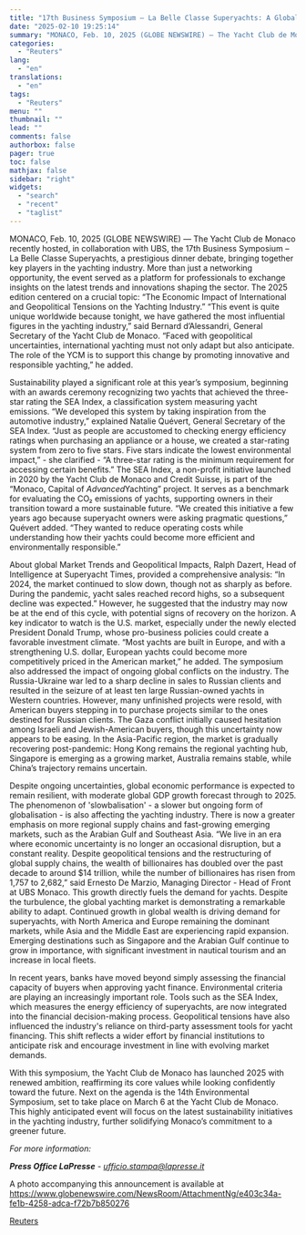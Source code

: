 ```yaml
---
title: "17th Business Symposium – La Belle Classe Superyachts: A Global Dialogue on the Future of Yachting at the Yacht Club de Monaco"
date: "2025-02-10 19:25:14"
summary: "MONACO, Feb. 10, 2025 (GLOBE NEWSWIRE) — The Yacht Club de Monaco recently hosted, in collaboration with UBS, the 17th Business Symposium – La Belle Classe Superyachts, a prestigious dinner debate, bringing together key players in the yachting industry. More than just a networking opportunity, the event served as a..."
categories:
  - "Reuters"
lang:
  - "en"
translations:
  - "en"
tags:
  - "Reuters"
menu: ""
thumbnail: ""
lead: ""
comments: false
authorbox: false
pager: true
toc: false
mathjax: false
sidebar: "right"
widgets:
  - "search"
  - "recent"
  - "taglist"
---
```


MONACO, Feb. 10, 2025 (GLOBE NEWSWIRE) — The Yacht Club de Monaco recently hosted, in collaboration with UBS, the 17th Business Symposium – La Belle Classe Superyachts, a prestigious dinner debate, bringing together key players in the yachting industry. More than just a networking opportunity, the event served as a platform for professionals to exchange insights on the latest trends and innovations shaping the sector. The 2025 edition centered on a crucial topic: “The Economic Impact of International and Geopolitical Tensions on the Yachting Industry.” “This event is quite unique worldwide because tonight, we have gathered the most influential figures in the yachting industry,” said Bernard d’Alessandri, General Secretary of the Yacht Club de Monaco. “Faced with geopolitical uncertainties, international yachting must not only adapt but also anticipate. The role of the YCM is to support this change by promoting innovative and responsible yachting,” he added.

Sustainability played a significant role at this year’s symposium, beginning with an awards ceremony recognizing two yachts that achieved the three-star rating the SEA Index, a classification system measuring yacht emissions. “We developed this system by taking inspiration from the automotive industry,” explained Natalie Quévert, General Secretary of the SEA Index. “Just as people are accustomed to checking energy efficiency ratings when purchasing an appliance or a house, we created a star-rating system from zero to five stars. Five stars indicate the lowest environmental impact,” - she clarified - “A three-star rating is the minimum requirement for accessing certain benefits.” The SEA Index, a non-profit initiative launched in 2020 by the Yacht Club de Monaco and Credit Suisse, is part of the “Monaco, Capital of *Advanced*Yachting” project. It serves as a benchmark for evaluating the CO₂ emissions of yachts, supporting owners in their transition toward a more sustainable future. “We created this initiative a few years ago because superyacht owners were asking pragmatic questions,” Quévert added. “They wanted to reduce operating costs while understanding how their yachts could become more efficient and environmentally responsible.”

About global Market Trends and Geopolitical Impacts, Ralph Dazert, Head of Intelligence at Superyacht Times, provided a comprehensive analysis: “In 2024, the market continued to slow down, though not as sharply as before. During the pandemic, yacht sales reached record highs, so a subsequent decline was expected.” However, he suggested that the industry may now be at the end of this cycle, with potential signs of recovery on the horizon. A key indicator to watch is the U.S. market, especially under the newly elected President Donald Trump, whose pro-business policies could create a favorable investment climate. “Most yachts are built in Europe, and with a strengthening U.S. dollar, European yachts could become more competitively priced in the American market,” he added. The symposium also addressed the impact of ongoing global conflicts on the industry. The Russia-Ukraine war led to a sharp decline in sales to Russian clients and resulted in the seizure of at least ten large Russian-owned yachts in Western countries. However, many unfinished projects were resold, with American buyers stepping in to purchase projects similar to the ones destined for Russian clients. The Gaza conflict initially caused hesitation among Israeli and Jewish-American buyers, though this uncertainty now appears to be easing. In the Asia-Pacific region, the market is gradually recovering post-pandemic: Hong Kong remains the regional yachting hub, Singapore is emerging as a growing market, Australia remains stable, while China’s trajectory remains uncertain.

Despite ongoing uncertainties, global economic performance is expected to remain resilient, with moderate global GDP growth forecast through to 2025. The phenomenon of 'slowbalisation' - a slower but ongoing form of globalisation - is also affecting the yachting industry. There is now a greater emphasis on more regional supply chains and fast-growing emerging markets, such as the Arabian Gulf and Southeast Asia. “We live in an era where economic uncertainty is no longer an occasional disruption, but a constant reality. Despite geopolitical tensions and the restructuring of global supply chains, the wealth of billionaires has doubled over the past decade to around $14 trillion, while the number of billionaires has risen from 1,757 to 2,682,” said Ernesto De Marzio, Managing Director - Head of Front at UBS Monaco. This growth directly fuels the demand for yachts. Despite the turbulence, the global yachting market is demonstrating a remarkable ability to adapt. Continued growth in global wealth is driving demand for superyachts, with North America and Europe remaining the dominant markets, while Asia and the Middle East are experiencing rapid expansion. Emerging destinations such as Singapore and the Arabian Gulf continue to grow in importance, with significant investment in nautical tourism and an increase in local fleets.

In recent years, banks have moved beyond simply assessing the financial capacity of buyers when approving yacht finance. Environmental criteria are playing an increasingly important role. Tools such as the SEA Index, which measures the energy efficiency of superyachts, are now integrated into the financial decision-making process. Geopolitical tensions have also influenced the industry's reliance on third-party assessment tools for yacht financing. This shift reflects a wider effort by financial institutions to anticipate risk and encourage investment in line with evolving market demands.

With this symposium, the Yacht Club de Monaco has launched 2025 with renewed ambition, reaffirming its core values while looking confidently toward the future. Next on the agenda is the 14th Environmental Symposium, set to take place on March 6 at the Yacht Club de Monaco. This highly anticipated event will focus on the latest sustainability initiatives in the yachting industry, further solidifying Monaco’s commitment to a greener future.

*For more information:*

***Press Office LaPresse*** *-* *ufficio.stampa@lapresse.it*

A photo accompanying this announcement is available at https://www.globenewswire.com/NewsRoom/AttachmentNg/e403c34a-fe1b-4258-adca-f72b7b850276

[Reuters](https://www.tradingview.com/news/reuters.com,2025-02-10:newsml_GNE1QzPb0:0-17th-business-symposium-la-belle-classe-superyachts-a-global-dialogue-on-the-future-of-yachting-at-the-yacht-club-de-monaco/)
